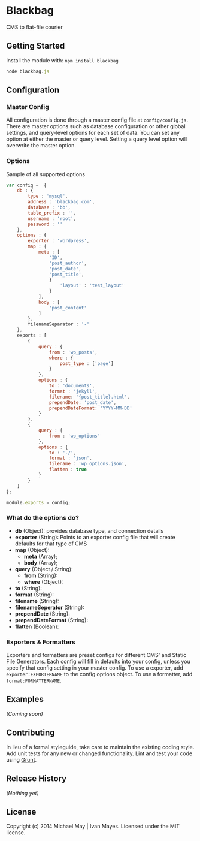 # Blackbag

CMS to flat-file courier

## Getting Started
Install the module with: `npm install blackbag`

```javascript
node blackbag.js
```

## Configuration
### Master Config
All configuration is done through a master config file at  `config/config.js`.  There are master options such as database configuration or other global settings, and query-level options for each set of data.  You can set any option at either the master or query level.  Setting a query level option will overwrite the master option.

### Options
Sample of all supported options

```javascript
var config =  {
	db : {
		type : 'mysql',
		address : 'blackbag.com',
		database : 'bb',
		table_prefix : '',
		username : 'root',
		password : ''
	},
	options : {
		exporter : 'wordpress',
		map : {
			meta : [
				'ID',
				'post_author',
				'post_date',
				'post_title',
		        }
					'layout' : 'test_layout'
				}
			],
			body : [
				'post_content'
			]
		},
		filenameSeparator : '-'
	},
	exports : [
		{
			query : {
				from : 'wp_posts',
				where : {
					post_type : ['page']
				}
			},
			options : {
				to : 'documents',
				format : 'jekyll',
				filename: '{post_title}.html',
				prependDate: 'post_date',
				prependDateFormat: 'YYYY-MM-DD'
			}
		},
		{
			query : {
				from : 'wp_options'
			},
			options : {
				to : './',
				format : 'json',
				filename : 'wp_options.json',
				flatten : true
			}
		}
	]
};

module.exports = config;
```
### What do the options do?

* **db** (Object): provides database type, and connection details
* **exporter** (String): Points to an exporter config file that will create defaults for that type of CMS
* **map** (Object):
	* **meta** (Array);
	* **body** (Array);
* **query** (Object / String):
	* **from** (String):
	* **where** (Object): 
* **to** (String):
* **format** (String):
* **filename** (String):
* **filenameSeperator** (String):
* **prependDate** (String):
* **prependDateFormat** (String):
* **flatten** (Boolean):

### Exporters & Formatters
Exporters and formatters are preset configs for different CMS' and Static File Generators.  Each config will fill in defaults into your config, unless you specify that config setting in your master config.  To use a exporter, add `exporter:EXPORTERNAME` to the config options object.  To use a formatter, add `format:FORMATTERNAME`.




## Examples
_(Coming soon)_

## Contributing
In lieu of a formal styleguide, take care to maintain the existing coding style. Add unit tests for any new or changed functionality. Lint and test your code using [Grunt](http://gruntjs.com/).

## Release History
_(Nothing yet)_

## License
Copyright (c) 2014 Michael May | Ivan Mayes. Licensed under the MIT license.
